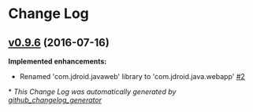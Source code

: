 # Change Log

## [v0.9.6](https://github.com/maxirosson/jdroid-java-webapp/tree/v0.9.6) (2016-07-16)
**Implemented enhancements:**

- Renamed 'com.jdroid.javaweb' library to 'com.jdroid.java.webapp' [\#2](https://github.com/maxirosson/jdroid-java-webapp/issues/2)



\* *This Change Log was automatically generated by [github_changelog_generator](https://github.com/skywinder/Github-Changelog-Generator)*